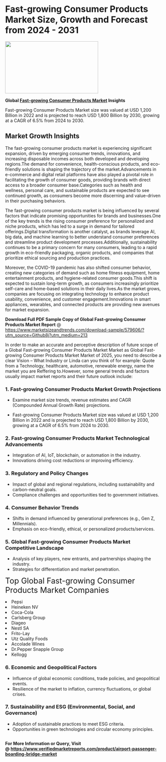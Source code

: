 <H1>Fast-growing Consumer Products Market Size, Growth and Forecast from 2024 - 2031</H1><img class="aligncenter size-medium wp-image-584254" src="https://thirdeyenews.in/wp-content/uploads/2024/09/Global-Market-Research-300x168.jpeg" alt="" width="300" height="168" /><p><strong>Global&nbsp;<a href="https://www.marketsizeandtrends.com/download-sample/579606/?utm_source=Github8j?utm_medium=213">Fast-growing Consumer Products Market</a> Insights</strong></p><p>Fast-growing Consumer Products Market size was valued at USD 1,200 Billion in 2022 and is projected to reach USD 1,800 Billion by 2030, growing at a CAGR of 6.5% from 2024 to 2030.</p><p><h2>Market Growth Insights</h2> <p>The fast-growing consumer products market is experiencing significant expansion, driven by emerging consumer trends, innovations, and increasing disposable incomes across both developed and developing regions.The demand for convenience, health-conscious products, and eco-friendly solutions is shaping the trajectory of the market.Advancements in e-commerce and digital retail platforms have also played a pivotal role in facilitating the growth of consumer goods, providing brands with direct access to a broader consumer base.Categories such as health and wellness, personal care, and sustainable products are expected to see continued growth, as consumers become more discerning and value-driven in their purchasing behaviors.</p> <p>The fast-growing consumer products market is being influenced by several factors that indicate promising opportunities for brands and businesses.One of the key trends is the rising consumer preference for personalized and niche products, which has led to a surge in demand for tailored offerings.Digital transformation is another catalyst, as brands leverage AI, big data, and machine learning to better understand consumer preferences and streamline product development processes.Additionally, sustainability continues to be a primary concern for many consumers, leading to a rapid growth in eco-friendly packaging, organic products, and companies that prioritize ethical sourcing and production practices.</p> <p>Moreover, the COVID-19 pandemic has also shifted consumer behavior, creating new categories of demand such as home fitness equipment, home entertainment products, and hygiene-related consumer goods.This shift is expected to sustain long-term growth, as consumers increasingly prioritize self-care and home-based solutions in their daily lives.As the market grows, companies are focusing on integrating technology to enhance product usability, convenience, and customer engagement.Innovations in smart appliances, wearables, and connected products are providing new avenues for market expansion.</p> <p><span class=""><strong>Download Full PDF Sample Copy of Global Fast-growing Consumer Products Market Report</strong> @ <a href="https://www.marketsizeandtrends.com/download-sample/579606/?utm_source=Github8j?utm_medium=213" target="_blank">https://www.marketsizeandtrends.com/download-sample/579606/?utm_source=Github8j?utm_medium=213</a></span></p><p>In order to make an accurate and perceptive description of future scope of a Global&nbsp;Fast-growing Consumer Products Market Market as Global&nbsp;Fast-growing Consumer Products Market Market of 2025, you need to describe a clear Vision &ndash; What Industry or Linda can you think of for example: Quote from a Technology, healthcare, automotive, renewable energy, name the market you are Reffering to.However, some general trends and factors usually impact market reports and their future outlook include:</p><h3>1.&nbsp;<strong>Fast-growing Consumer Products Market Growth Projections</strong></h3><ul><li>Examine market size trends, revenue estimates and CAGR (Compounded Annual Growth Rate) projections.</li><li><p>Fast-growing Consumer Products Market size was valued at USD 1,200 Billion in 2022 and is projected to reach USD 1,800 Billion by 2030, growing at a CAGR of 6.5% from 2024 to 2030.</p></li></ul><h3>2.&nbsp;<strong>Fast-growing Consumer Products Market Technological Advancements</strong></h3><ul><li>Integration of AI, IoT, blockchain, or automation in the industry.</li><li>Innovations driving cost reductions or improving efficiency.</li></ul><h3>3.&nbsp;<strong>Regulatory and Policy Changes</strong></h3><ul><li>Impact of global and regional regulations, including sustainability and carbon-neutral goals.</li><li>Compliance challenges and opportunities tied to government initiatives.</li></ul><h3>4.&nbsp;<strong>Consumer Behavior Trends</strong></h3><ul><li>Shifts in demand influenced by generational preferences (e.g., Gen Z, Millennials).</li><li>Emphasis on eco-friendly, ethical, or personalized products/services.</li></ul><h3>5.&nbsp;<strong>Global Fast-growing Consumer Products Market Competitive Landscape</strong></h3><ul><li>Analysis of key players, new entrants, and partnerships shaping the industry.</li><li>Strategies for differentiation and market penetration.</li></ul><p data-pm-slice="1 1 []"><span style="color: inherit; font-family: inherit; font-size: 25px;">Top Global Fast-growing Consumer Products Market Companies</span></p><div class="" data-test-id=""><p><li>Pepsi</li><li> Heineken NV</li><li> Coca-Cola</li><li> Carlsberg Group</li><li> Diageo</li><li> Nestl SA</li><li> Frito-Lay</li><li> Utz Quality Foods</li><li> Accolade Wines</li><li> Dr.Pepper Snapple Group</li><li> Kellogg</li></p></div><h3>6.&nbsp;<strong>Economic and Geopolitical Factors</strong></h3><ul><li>Influence of global economic conditions, trade policies, and geopolitical events.</li><li>Resilience of the market to inflation, currency fluctuations, or global crises.</li></ul><h3>7.&nbsp;<strong>Sustainability and ESG (Environmental, Social, and Governance)</strong></h3><ul><li>Adoption of sustainable practices to meet ESG criteria.</li><li>Opportunities in green technologies and circular economy principles.</li></ul><h2><strong style="font-size: 14px;">For More Information or Query, Visit @&nbsp;</strong><a style="background-color: #ffffff; font-size: 14px;" href="https://www.marketsizeandtrends.com/report/fast-growing-consumer-products-market/" target="_blank">https://www.verifiedmarketreports.com/product/airport-passenger-boarding-bridge-market</a></h2>